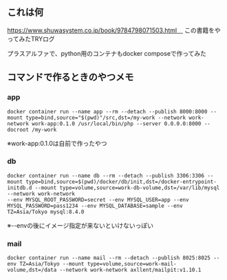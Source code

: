 ## これは何
https://www.shuwasystem.co.jp/book/9784798071503.html　
この書籍をやってみたTRYログ

プラスアルファで、python用のコンテナもdocker composeで作ってみた


## コマンドで作るときのやつメモ

### app
```
docker container run --name app --rm --detach --publish 8000:8000 --mount type=bind,source="$(pwd)"/src,dst=/my-work --network work-network work-app:0.1.0 /usr/local/bin/php --server 0.0.0.0:8000 --docroot /my-work
```
※work-app:0.1.0は自前で作ったやつ

### db
```
docker container run --name db --rm --detach --publish 3306:3306 --mount type=bind,source=$(pwd)/docker/db/init,dst=/docker-entrypoint-initdb.d --mount type=volume,source=work-db-volume,dst=/var/lib/mysql --network work-network
--env MYSQL_ROOT_PASSWORD=secret --env MYSQL_USER=app --env MYSQL_PASSWORD=pass1234 --env MYSQL_DATABASE=sample --env TZ=Asia/Tokyo mysql:8.4.0 
```
※--envの後にイメージ指定が来ないといけないっぽい

### mail
```
docker container run --name mail --rm --detach --publish 8025:8025 --env TZ=Asia/Tokyo --mount type=volume,source=work-mail-volume,dst=/data --network work-network axllent/mailpit:v1.10.1
```